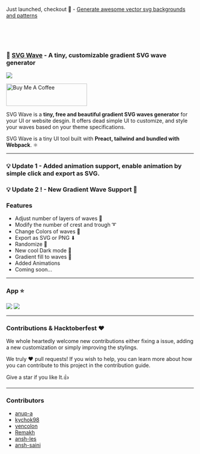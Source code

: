 Just launched, checkout 🚀 - [Generate awesome vector svg backgrounds and patterns](https://creatica.app)

<br/>
<br/>
<br/>

### 🌊 [SVG Wave](https://www.svgwave.in) - A tiny, customizable gradient SVG wave generator

![](./svgwavecover.png)

<a href="https://www.buymeacoffee.com/anup" target="_blank"><img src="https://cdn.buymeacoffee.com/buttons/v2/default-yellow.png" alt="Buy Me A Coffee" style="height: 60px !important;width: 217px !important;" ></a>

SVG Wave is a **tiny, free and beautiful gradient SVG waves generator** for your UI or website desgin. It offers dead simple UI to customize, and style your waves based on your theme specifications.

SVG Wave is a tiny UI tool built with **Preact, tailwind and bundled with Webpack**. ⚛



---

### 💡 Update 1 - Added animation support, enable animation by simple click and export as SVG.

### 💡 Update 2 ! - New Gradient Wave Support 🌈

### Features

- Adjust number of layers of waves 🏢
- Modify the number of crest and trough ➰
- Change Colors of waves 🎨
- Export as SVG or PNG ⬇
- Randomize 🔁
- New cool Dark mode 🖤
- Gradient fill to waves 🌈
- Added Animations
- Coming soon...

---

### App ⭐

![](updated_svg_wave.png)
![](bg.png)

---

### Contributions & Hacktoberfest ❤

We whole heartedly welcome new contributions either fixing a issue, adding a new customization or simply improving the stylings.

We truly ❤️ pull requests! If you wish to help, you can learn more about how you can contribute to this project in the contribution guide.

Give a star if you like It.👍

---

### Contributors

- [anup-a](https://github.com/anup-a)
- [kychok98](https://github.com/kychok98)
- [yencolon](https://github.com/yencolon)
- [Remakh](https://github.com/Remakh)
- [ansh-les](https://github.com/ansh-les)
- [ansh-saini](https://github.com/ansh-saini)

